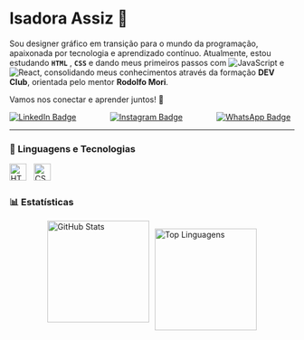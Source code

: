 # Isadora Assiz :thought_balloon:

Sou designer gráfico em transição para o mundo da programação, apaixonada por tecnologia e aprendizado contínuo. Atualmente, estou estudando **`HTML`** , **`CSS`** e dando meus primeiros passos com ![JavaScript](https://img.shields.io/badge/JavaScript-yellow?style=rounded&logo=javascript&logoColor=white) e ![React](https://img.shields.io/badge/React-61DAFB?style=rounded&logo=react&logoColor=black), consolidando meus conhecimentos através da formação **DEV Club**, orientada pelo mentor **Rodolfo Mori**.

<!--
Meu objetivo é unir criatividade e lógica para construir soluções digitais eficientes e impactantes. No meu perfil, você encontrará projetos que refletem minha evolução e dedicação ao desenvolvimento web.

🔹 Sempre explorando novas tecnologias  
🔹 Construindo um portfólio sólido  
🔹 Aberta a desafios e colaborações  
-->

Vamos nos conectar e aprender juntos! 🚀


<div style="display: flex; gap: 60px;">
    <a href="https://www.linkedin.com/in/isadora-assiz-clements/">
        <img src="https://img.shields.io/badge/LinkedIn-Profile-0077B5?style=flat&logo=linkedin&logoColor=white" alt="LinkedIn Badge">
    </a>
    <a href="https://www.instagram.com/isadora.assiz/">
        <img src="https://img.shields.io/badge/Instagram-Profile-E4405F?style=flat&logo=instagram&logoColor=white" alt="Instagram Badge">
    </a>
    <a href="https://wa.me/5535997761317">
        <img src="https://img.shields.io/badge/WhatsApp-Chat-25D366?style=flat&logo=whatsapp&logoColor=white" alt="WhatsApp Badge">
    </a>
</div>



---

### 🤖 Linguagens e Tecnologias

<img 
    align="left" 
    alt="HTML"
    title="HTML" 
    width="30px" 
    style="padding-right: 10px;" 
    src="https://cdn.jsdelivr.net/gh/devicons/devicon@latest/icons/html5/html5-original.svg" 
/>
<img 
    align="left" 
    alt="CSS" 
    title="CSS"
    width="30px" 
    style="padding-right: 10px;" 
    src="https://cdn.jsdelivr.net/gh/devicons/devicon@latest/icons/css3/css3-original.svg" 
/>

<!--
<img 
    align="left" 
    alt="JavaScript" 
    title="JavaScript"
    width="30px" 
    style="padding-right: 10px;" 
    src="https://cdn.jsdelivr.net/gh/devicons/devicon@latest/icons/javascript/javascript-original.svg" 
/>
<img 
    align="left" 
    alt="TypeScript"
    title="TypeScript" 
    width="30px" 
    style="padding-right: 10px;" 
    src="https://cdn.jsdelivr.net/gh/devicons/devicon@latest/icons/typescript/typescript-original.svg" 
/>
<img 
    align="left" 
    alt="React"
    title="React" 
    width="30px" 
    style="padding-right: 10px;" 
    src="https://cdn.jsdelivr.net/gh/devicons/devicon@latest/icons/react/react-original.svg" 
/>
<img 
    align="left" 
    alt="Next.js" 
    title="Next.js"
    width="30px" 
    style="padding-right: 10px;" 
    src="https://cdn.jsdelivr.net/gh/devicons/devicon@latest/icons/nextjs/nextjs-original.svg" 
/>
<img 
    align="left" 
    alt="Bootstrap"
    title="Bootstrap" 
    width="30px" 
    style="padding-right: 10px;" 
    src="https://cdn.jsdelivr.net/gh/devicons/devicon@latest/icons/bootstrap/bootstrap-original.svg" 
/>
<img 
    align="left" 
    alt="Tailwind" 
    title="Tailwind"
    width="30px" 
    style="padding-right: 10px;" 
    src="https://cdn.jsdelivr.net/gh/devicons/devicon@latest/icons/tailwindcss/tailwindcss-original.svg" 
/>
<img 
    align="left" 
    alt="SASS" 
    title="SASS"
    width="30px" 
    style="padding-right: 10px;" 
    src="https://cdn.jsdelivr.net/gh/devicons/devicon@latest/icons/sass/sass-original.svg" 
/>
<img 
    align="left" 
    alt="PHP" 
    title="PHP"
    width="30px" 
    style="padding-right: 10px;" 
    src="https://cdn.jsdelivr.net/gh/devicons/devicon@latest/icons/php/php-original.svg" 
/>
<img 
    align="left" 
    alt="Laravel" 
    title="Laravel"
    width="30px" 
    style="padding-right: 10px;" 
    src="https://cdn.jsdelivr.net/gh/devicons/devicon@latest/icons/laravel/laravel-original.svg" 
/>
<img 
    align="left" 
    alt="JQuery" 
    title="JQuery"
    width="30px" 
    style="padding-right: 10px;" 
    src="https://cdn.jsdelivr.net/gh/devicons/devicon@latest/icons/jquery/jquery-original.svg" 
/>
<img 
    align="left" 
    alt="Git" 
    title="Git"
    width="30px" 
    style="padding-right: 10px;" 
    src="https://cdn.jsdelivr.net/gh/devicons/devicon@latest/icons/git/git-original.svg" 
/>
<img 
    align="left" 
    alt="Python" 
    title="Python"
    width="30px" 
    style="padding-right: 10px;" 
    src="https://cdn.jsdelivr.net/gh/devicons/devicon@latest/icons/python/python-original.svg" 
/>

-->

<br/>
<br/>

### 📊 Estatísticas


<div style="display: flex; justify-content: center; align-items;">
  <img 
    alt="GitHub Stats" 
    height="180" 
    style="padding-right: 10px;" 
    src="https://github-readme-stats.vercel.app/api?username=isadoraassiz&show_icons=true&theme=tokyonight&include_all_commits=true&locale=pt-br" 
  />

  <img 
    alt="Top Linguagens" 
    height="180" 
    src="https://github-readme-stats.vercel.app/api/top-langs/?username=isadoraassiz&theme=tokyonight&layout=compact&custom_title=Tecnologias&langs_count=9" 
  />
</div>

